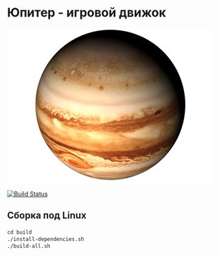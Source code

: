 ﻿# Юпитер - игровой движок

![Github Logo](/doc/images/Jupiter.png)

[![Build Status](https://travis-ci.org/Ingener74/Jupiter.svg?branch=master)](https://travis-ci.org/Ingener74/Jupiter)

## Сборка под Linux
```
cd build
./install-dependencies.sh
./build-all.sh
```
